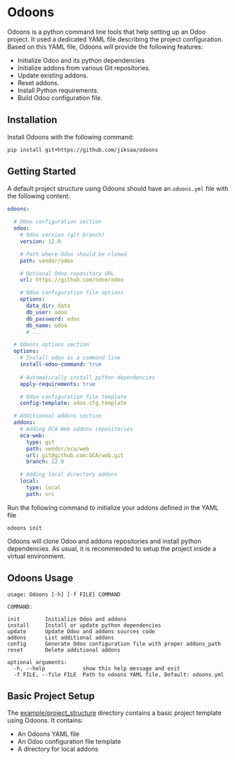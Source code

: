 # Odoons

Odoons is a python command line tools that help setting up an Odoo project. It used a dedicated
YAML file describing the project configuration. Based on this YAML file, Odoons will provide the
following features: 

- Initialize Odoo and its python dependencies
- Initialize addons from various Git repositories.
- Update existing addons.
- Reset addons.
- Install Python requirements.
- Build Odoo configuration file.


## Installation

Install Odoons with the following command:

    pip install git+https://github.com/jiksaa/odoons

## Getting Started

A default project structure using Odoons should have an `odoons.yml` file with the following
content:

```yaml
odoons:
  
  # Odoo configuration section
  odoo:
    # Odoo version (git branch)
    version: 12.0

    # Path where Odoo should be cloned
    path: vendor/odoo

    # Optional Odoo repository URL
    url: https://github.com/odoo/odoo

    # Odoo configuration file options
    options:
      data_dir: data
      db_user: odoo
      db_password: odoo
      db_name: odoo
      # ...

  # Odoons options section
  options:
    # Install odoo as a command line
    install-odoo-command: true
    
    # Automatically install python dependencies
    apply-requirements: true

    # Odoo configuration file template
    config-template: odoo.cfg.template

  # Additionnal addons section
  addons:
    # Adding OCA Web addons repositories
    oca-web:
      type: git
      path: vendor/oca/web
      url: git@github.com:OCA/web.git
      branch: 12.0

    # Adding local directory addons
    local:
      type: local
      path: src
```

Run the following command to initialize your addons defined in the YAML file

    odoons init

Odoons will clone Odoo and addons repositories and install python dependencies.
As usual, it is recommended to setup the project inside a virtual environment.

## Odoons Usage

```
usage: Odoons [-h] [-f FILE] COMMAND

COMMAND:

init        Initialize Odoo and addons
install     Install or update python dependencies
update      Update Odoo and addons sources code 
addons      List additional addons
config      Generate Odoo configuration file with proper addons_path
reset       Delete additional addons

optional arguments:
  -h, --help            show this help message and exit
  -f FILE, --file FILE  Path to odoons YAML file. Default: odoons.yml
```

## Basic Project Setup

The [example/project_structure](example) directory contains a basic project template using Odoons. 
It contains:

- An Odoons YAML file
- An Odoo configuration file template
- A directory for local addons
